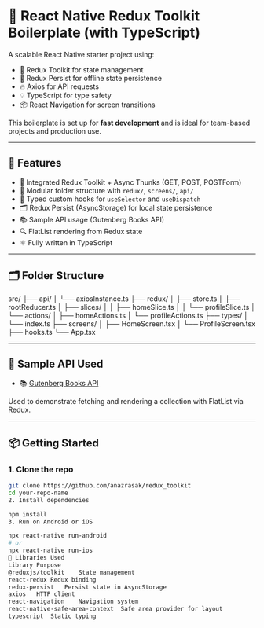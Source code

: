 # 📱 React Native Redux Toolkit Boilerplate (with TypeScript)

A scalable React Native starter project using:

- 🧠 Redux Toolkit for state management
- 🧪 Redux Persist for offline state persistence
- 🔥 Axios for API requests
- 💡 TypeScript for type safety
- 📦 React Navigation for screen transitions

This boilerplate is set up for **fast development** and is ideal for team-based projects and production use.

---

## 🚀 Features

- 🔄 Integrated Redux Toolkit + Async Thunks (GET, POST, POSTForm)
- 📁 Modular folder structure with `redux/`, `screens/`, `api/`
- 🧬 Typed custom hooks for `useSelector` and `useDispatch`
- 🗂️ Redux Persist (AsyncStorage) for local state persistence
- 📚 Sample API usage (Gutenberg Books API)
- 🔍 FlatList rendering from Redux state
- ⚛️ Fully written in TypeScript

---

## 🗂️ Folder Structure

src/
├── api/
│ └── axiosInstance.ts
├── redux/
│ ├── store.ts
│ ├── rootReducer.ts
│ ├── slices/
│ │ ├── homeSlice.ts
│ │ └── profileSlice.ts
│ └── actions/
│ ├── homeActions.ts
│ └── profileActions.ts
├── types/
│ └── index.ts
├── screens/
│ ├── HomeScreen.tsx
│ └── ProfileScreen.tsx
├── hooks.ts
└── App.tsx

---

## 🧪 Sample API Used

- 📚 [Gutenberg Books API](https://gutendex.com/books)

Used to demonstrate fetching and rendering a collection with FlatList via Redux.

---

## 📦 Getting Started

### 1. Clone the repo

```bash
git clone https://github.com/anazrasak/redux_toolkit
cd your-repo-name
2. Install dependencies

npm install
3. Run on Android or iOS

npx react-native run-android
# or
npx react-native run-ios
🧰 Libraries Used
Library	Purpose
@reduxjs/toolkit	State management
react-redux	Redux binding
redux-persist	Persist state in AsyncStorage
axios	HTTP client
react-navigation	Navigation system
react-native-safe-area-context	Safe area provider for layout
typescript	Static typing

```
